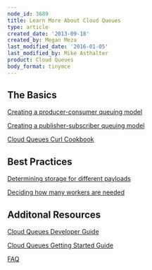 ```yaml
---
node_id: 3689
title: Learn More About Cloud Queues
type: article
created_date: '2013-09-18'
created_by: Megan Meza
last_modified_date: '2016-01-05'
last_modified_by: Mike Asthalter
product: Cloud Queues
body_format: tinymce
---
```


The Basics
----------

[Creating a producer-consumer queuing
model](/how-to/setting-up-a-producer-consumer-model-with-cloud-queues)

[Creating a publisher-subscriber queuing
model](/how-to/setting-up-a-pub-sub-model-in-cloud-queues)

[Cloud Queues Curl
Cookbook](/how-to/cloud-queues-curl-cookbook)

Best Practices
--------------

[Determining storage for different
payloads](/how-to/cloud-queues-curl-cookbook)

[Deciding how many workers are
needed](/how-to/cloud-queues-curl-cookbook)

Additonal Resources
-------------------

[Cloud Queues Developer
Guide](http://docs-internal.rackspace.com/queues/api/v1.0/cq-devguide/content/overview.html)

[Cloud Queues Getting Started
Guide](http://docs.rackspace.com/queues/api/v1.0/cq-gettingstarted/content/doc-change-history.html)

[FAQ](/how-to/cloud-queues-faq)

